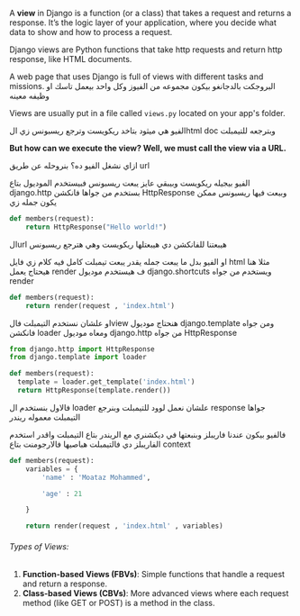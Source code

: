 A **view** in Django is a function (or a class) that takes a request and returns a response. It’s the logic layer of your application, where you decide what data to show and how to process a request.

Django views are Python functions that take http requests and return http response, like HTML documents.

A web page that uses Django is full of views with different tasks and missions.
البروجكت بالدجانغو بيكون مجموعه من الفيوز وكل واحد بيعمل تاسك او وظيفه معينه

Views are usually put in a file called `views.py` located on your app's folder.

الفيو هي ميثود بتاخد ريكويست وترجع ريسبونس زي الhtml doc وبترجعه للتيمبلت

**But how can we execute the view? Well, we must call the view via a URL.**

ازاي نشغل الفيو ده؟
بنروحله عن طريق url


الفيو بيجيله ريكويست وبيبقي عايز يبعت ريسبونس 
فبيستخدم الموديول بتاع django.http بستخدم من جواها فانكشن HttpResponse وببعت فيها ريسبونس 
ممكن يكون جمله زي 
```python
def members(request):
    return HttpResponse("Hello world!")
```

الurl هيبعتنا للفانكشن دي هيبعتلها ريكويست وهي هترجع ريسبونس


او الفيو بدل ما يبعت جمله يقدر يبعت تيمبلت كامل فيه كلام زي فايل html مثلا
هنا هيحتاج يعمل render ف هيستخدم موديول django.shortcuts ويستخدم من جواه render
```python
def members(request):
    return render(request , 'index.html')
```
او 
علشان نستخدم التيمبلت فالview هنحتاج موديول django.template ومن جواه فانكشن loader ومعاه موديول django.http من جواه HttpResponse

```python
from django.http import HttpResponse
from django.template import loader

def members(request):
  template = loader.get_template('index.html')
  return HttpResponse(template.render())
```
فالاول بنستخدم ال loader علشان نعمل لوود للتيمبلت 
وبنرجع response جواها التيمبلت معموله ريندر


فالفيو بيكون عندنا فاريبلز وبنبعتها في ديكشنري مع الريندر بتاع التيمبلت 
واقدر استخدم الفاريبلز دي فالتيمبلت 
هباصيها فالارجومنت بتاع context 
```python
def members(request):
    variables = {
        'name' : 'Moataz Mohammed',

        'age' : 21

    }

    return render(request , 'index.html' , variables)
```


###### Types of Views:

1. **Function-based Views (FBVs)**: Simple functions that handle a request and return a response.
2. **Class-based Views (CBVs)**: More advanced views where each request method (like GET or POST) is a method in the class.



